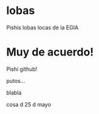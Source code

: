# lobas
Pishis lobas locas de la EGIA

Muy de acuerdo!
=======

Pishi github!

putos...

blabla

cosa d 25 d mayo
